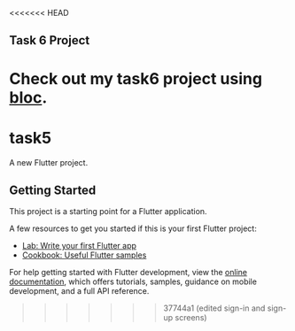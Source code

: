 <<<<<<< HEAD
## Task 6 Project
Check out my task6 project using [bloc](https://github.com/eyosi-asre/gdg_flutter_group13_study_session3/tree/main/dart-task/task6).
=======
# task5

A new Flutter project.

## Getting Started

This project is a starting point for a Flutter application.

A few resources to get you started if this is your first Flutter project:

- [Lab: Write your first Flutter app](https://docs.flutter.dev/get-started/codelab)
- [Cookbook: Useful Flutter samples](https://docs.flutter.dev/cookbook)

For help getting started with Flutter development, view the
[online documentation](https://docs.flutter.dev/), which offers tutorials,
samples, guidance on mobile development, and a full API reference.
>>>>>>> 37744a1 (edited sign-in and sign-up screens)
